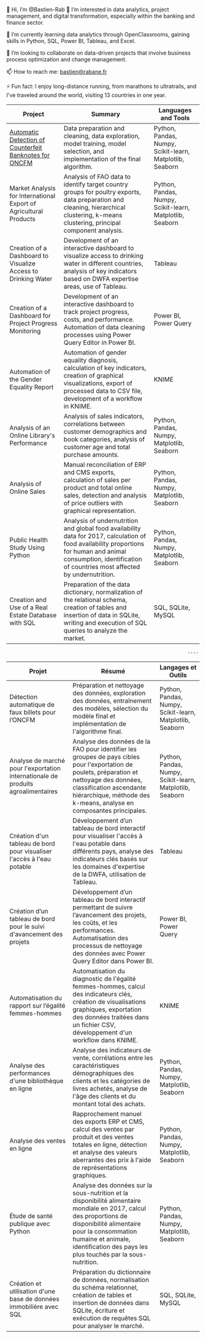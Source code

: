 👋 Hi, I’m @Bastien-Rab
👀 I’m interested in data analytics, project management, and digital transformation, especially within the banking and finance sector.

🌱 I’m currently learning data analytics through OpenClassrooms, gaining skills in Python, SQL, Power BI, Tableau, and Excel.

💞️ I’m looking to collaborate on data-driven projects that involve business process optimization and change management.

📫 How to reach me: bastien@rabane.fr

⚡ Fun fact: I enjoy long-distance running, from marathons to ultratrails, and I've traveled around the world, visiting 13 countries in one year.

<!---
Bastien-Rab/Bastien-Rab is a ✨ special ✨ repository because its `README.md` (this file) appears on your GitHub profile.
You can click the Preview link to take a look at your changes.
--->

| Project | Summary | Languages and Tools |
|---------|---------|----------------------|
| [Automatic Detection of Counterfeit Banknotes for ONCFM](https://github.com/Bastien-Rab/Detection_faux_billets) | Data preparation and cleaning, data exploration, model training, model selection, and implementation of the final algorithm. | Python, Pandas, Numpy, Scikit-learn, Matplotlib, Seaborn |
| Market Analysis for International Export of Agricultural Products | Analysis of FAO data to identify target country groups for poultry exports, data preparation and cleaning, hierarchical clustering, k-means clustering, principal component analysis. | Python, Pandas, Numpy, Scikit-learn, Matplotlib, Seaborn |
| Creation of a Dashboard to Visualize Access to Drinking Water | Development of an interactive dashboard to visualize access to drinking water in different countries, analysis of key indicators based on DWFA expertise areas, use of Tableau. | Tableau |
| Creation of a Dashboard for Project Progress Monitoring | Development of an interactive dashboard to track project progress, costs, and performance. Automation of data cleaning processes using Power Query Editor in Power BI. | Power BI, Power Query |
| Automation of the Gender Equality Report | Automation of gender equality diagnosis, calculation of key indicators, creation of graphical visualizations, export of processed data to CSV file, development of a workflow in KNIME. | KNIME |
| Analysis of an Online Library's Performance | Analysis of sales indicators, correlations between customer demographics and book categories, analysis of customer age and total purchase amounts. | Python, Pandas, Numpy, Matplotlib, Seaborn |
| Analysis of Online Sales | Manual reconciliation of ERP and CMS exports, calculation of sales per product and total online sales, detection and analysis of price outliers with graphical representation. | Python, Pandas, Numpy, Matplotlib, Seaborn |
| Public Health Study Using Python | Analysis of undernutrition and global food availability data for 2017, calculation of food availability proportions for human and animal consumption, identification of countries most affected by undernutrition. | Python, Pandas, Numpy, Matplotlib, Seaborn |
| Creation and Use of a Real Estate Database with SQL | Preparation of the data dictionary, normalization of the relational schema, creation of tables and insertion of data in SQLite, writing and execution of SQL queries to analyze the market. | SQL, SQLite, MySQL |

                                                                      ----

| Projet | Résumé | Langages et Outils |
|--------|--------|---------------------|
| Détection automatique de faux billets pour l’ONCFM | Préparation et nettoyage des données, exploration des données, entraînement des modèles, sélection du modèle final et implémentation de l'algorithme final. | Python, Pandas, Numpy, Scikit-learn, Matplotlib, Seaborn |
| Analyse de marché pour l'exportation internationale de produits agroalimentaires | Analyse des données de la FAO pour identifier les groupes de pays cibles pour l'exportation de poulets, préparation et nettoyage des données, classification ascendante hiérarchique, méthode des k-means, analyse en composantes principales. | Python, Pandas, Numpy, Scikit-learn, Matplotlib, Seaborn |
| Création d'un tableau de bord pour visualiser l'accès à l'eau potable | Développement d’un tableau de bord interactif pour visualiser l'accès à l'eau potable dans différents pays, analyse des indicateurs clés basés sur les domaines d'expertise de la DWFA, utilisation de Tableau. | Tableau |
| Création d’un tableau de bord pour le suivi d'avancement des projets | Développement d’un tableau de bord interactif permettant de suivre l’avancement des projets, les coûts, et les performances. Automatisation des processus de nettoyage des données avec Power Query Editor dans Power BI. | Power BI, Power Query |
| Automatisation du rapport sur l’égalité femmes-hommes | Automatisation du diagnostic de l'égalité femmes-hommes, calcul des indicateurs clés, création de visualisations graphiques, exportation des données traitées dans un fichier CSV, développement d'un workflow dans KNIME. | KNIME |
| Analyse des performances d'une bibliothèque en ligne | Analyse des indicateurs de vente, corrélations entre les caractéristiques démographiques des clients et les catégories de livres achetés, analyse de l'âge des clients et du montant total des achats. | Python, Pandas, Numpy, Matplotlib, Seaborn |
| Analyse des ventes en ligne | Rapprochement manuel des exports ERP et CMS, calcul des ventes par produit et des ventes totales en ligne, détection et analyse des valeurs aberrantes des prix à l'aide de représentations graphiques. | Python, Pandas, Numpy, Matplotlib, Seaborn |
| Étude de santé publique avec Python | Analyse des données sur la sous-nutrition et la disponibilité alimentaire mondiale en 2017, calcul des proportions de disponibilité alimentaire pour la consommation humaine et animale, identification des pays les plus touchés par la sous-nutrition. | Python, Pandas, Numpy, Matplotlib, Seaborn |
| Création et utilisation d'une base de données immobilière avec SQL | Préparation du dictionnaire de données, normalisation du schéma relationnel, création de tables et insertion de données dans SQLite, écriture et exécution de requêtes SQL pour analyser le marché. | SQL, SQLite, MySQL|
